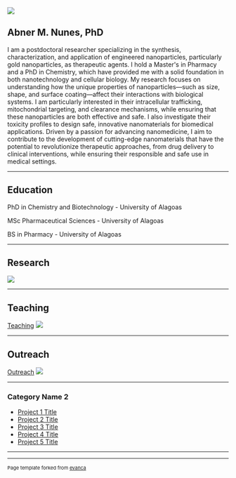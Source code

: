 <img src="images/Main1.png?raw=true"/>

## Abner M. Nunes, PhD

I am a postdoctoral researcher specializing in the synthesis, characterization, and application of engineered nanoparticles, particularly gold nanoparticles, as therapeutic agents. I hold a Master's in Pharmacy and a PhD in Chemistry, which have provided me with a solid foundation in both nanotechnology and cellular biology.
My research focuses on understanding how the unique properties of nanoparticles—such as size, shape, and surface coating—affect their interactions with biological systems. I am particularly interested in their intracellular trafficking, mitochondrial targeting, and clearance mechanisms, while ensuring that these nanoparticles are both effective and safe. I also investigate their toxicity profiles to design safe, innovative nanomaterials for biomedical applications.
Driven by a passion for advancing nanomedicine, I aim to contribute to the development of cutting-edge nanomaterials that have the potential to revolutionize therapeutic approaches, from drug delivery to clinical interventions, while ensuring their responsible and safe use in medical settings.

---
## Education

PhD in Chemistry and Biotechnology - University of Alagoas

MSc Pharmaceutical Sciences - University of Alagoas

BS in Pharmacy - University of Alagoas

---

## Research 

<img src="images/Main22.png?raw=true"/>

---
## Teaching 
[Teaching](/pdf/sample_presentation.pdf)
<img src="images/dummy_thumbnail.jpg?raw=true"/>

---
## Outreach
[Outreach](http://example.com/)
<img src="images/dummy_thumbnail.jpg?raw=true"/>

---

### Category Name 2

- [Project 1 Title](http://example.com/)
- [Project 2 Title](http://example.com/)
- [Project 3 Title](http://example.com/)
- [Project 4 Title](http://example.com/)
- [Project 5 Title](http://example.com/)

---




---
<p style="font-size:11px">Page template forked from <a href="https://github.com/evanca/quick-portfolio">evanca</a></p>
<!-- Remove above link if you don't want to attibute -->
